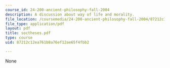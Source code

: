 ```yaml
---
course_id: 24-200-ancient-philosophy-fall-2004
description: A discussion about way of life and morality.
file_location: /coursemedia/24-200-ancient-philosophy-fall-2004/87212c12ea761b8a76ef12ae65f4fbb2_soctheses.pdf
file_type: application/pdf
layout: pdf
title: soctheses.pdf
type: course
uid: 87212c12ea761b8a76ef12ae65f4fbb2

---
```

None